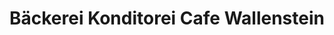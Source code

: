 ---
title: "Bäckerei Konditorei Cafe Wallenstein"
url: /wien/baeckerei-konditorei-cafe-wallenstein/
shop: Bäckerei
---